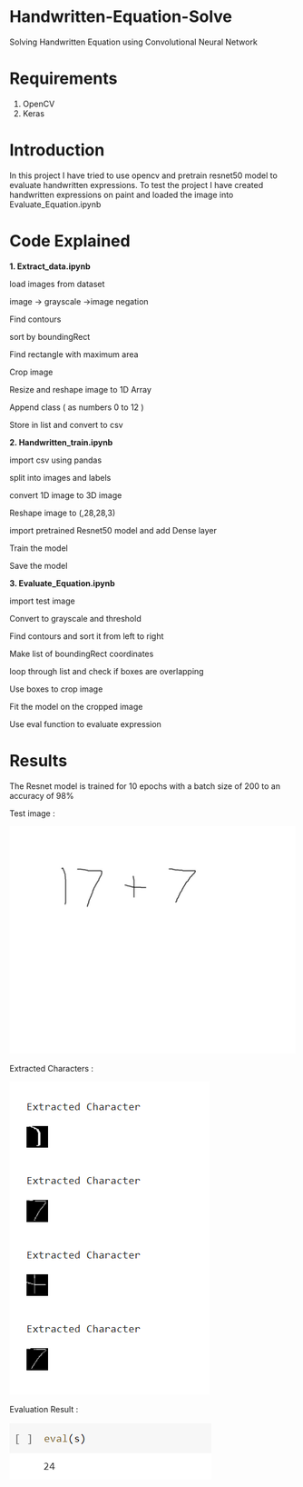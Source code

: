 # Handwritten-Equation-Solve
Solving Handwritten Equation using Convolutional Neural Network

# Requirements

1. OpenCV
2. Keras

# Introduction

In this project I have tried to use opencv and pretrain resnet50 model to evaluate handwritten
expressions. To test the project I have created handwritten expressions on paint and loaded the image
into Evaluate_Equation.ipynb

# Code Explained


**1. Extract_data.ipynb**



load images from dataset

image -> grayscale ->image negation

Find contours

sort by boundingRect

Find rectangle with maximum area

Crop image

Resize and reshape image to 1D Array

Append class ( as numbers 0 to 12 )

Store in list and convert to csv




**2. Handwritten_train.ipynb**




import csv using pandas

split into images and labels

convert 1D image to 3D image

Reshape image to (,28,28,3)

import pretrained Resnet50 model and add Dense layer

Train the model

Save the model




**3. Evaluate_Equation.ipynb**




import test image

Convert to grayscale and threshold

Find contours and sort it from left to right

Make list of boundingRect coordinates

loop through list and check if boxes are overlapping

Use boxes to crop image

Fit the model on the cropped image

Use eval function to evaluate expression




# Results

The Resnet model is trained for 10 epochs with a batch size of 200 to an accuracy of 98%

Test image : 

![](test2.jpg)

Extracted Characters :

![](extractedchar.PNG)

Evaluation Result :

![](Evaluate.PNG)

